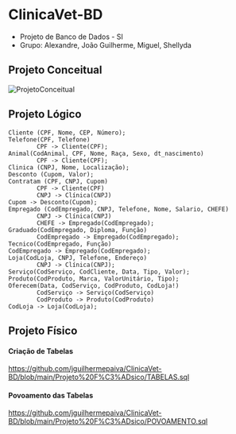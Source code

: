# ClinicaVet-BD

<ul>
  <li> Projeto de Banco de Dados - SI
  </li>
    <li> Grupo: Alexandre, João Guilherme, Miguel, Shellyda 
  </li>
</ul>

## Projeto Conceitual 

![ProjetoConceitual](https://user-images.githubusercontent.com/38386145/232138446-2244e21c-854c-4c8a-b073-7f3f7b4f476b.png)

## Projeto Lógico 



```
Cliente (CPF, Nome, CEP, Número);
Telefone(CPF, Telefone)
        CPF -> Cliente(CPF);
Animal(CodAnimal, CPF, Nome, Raça, Sexo, dt_nascimento)
        CPF -> Cliente(CPF);
Clinica (CNPJ, Nome, Localização);
Desconto (Cupom, Valor);
Contratam (CPF, CNPJ, Cupom)
        CPF -> Cliente(CPF)
        CNPJ -> Clínica(CNPJ)
Cupom -> Desconto(Cupom);
Empregado (CodEmpregado, CNPJ, Telefone, Nome, Salario, CHEFE)
        CNPJ -> Clínica(CNPJ)
        CHEFE -> Empregado(CodEmpregado);
Graduado(CodEmpregado, Diploma, Função)
        CodEmpregado -> Empregado(CodEmpregado);
Tecnico(CodEmpregado, Função)
CodEmpregado -> Empregado(CodEmpregado);
Loja(CodLoja, CNPJ, Telefone, Endereço)
        CNPJ -> Clínica(CNPJ);
Serviço(CodServiço, CodCliente, Data, Tipo, Valor);
Produto(CodProduto, Marca, ValorUnitário, Tipo);
Oferecem(Data, CodServiço, CodProduto, CodLoja!)
        CodServiço -> Serviço(CodServiço)
        CodProduto -> Produto(CodProduto)
CodLoja -> Loja(CodLoja);
```

## Projeto Físico

#### Criação de Tabelas

https://github.com/jguilhermepaiva/ClinicaVet-BD/blob/main/Projeto%20F%C3%ADsico/TABELAS.sql

#### Povoamento das Tabelas
https://github.com/jguilhermepaiva/ClinicaVet-BD/blob/main/Projeto%20F%C3%ADsico/POVOAMENTO.sql
 
